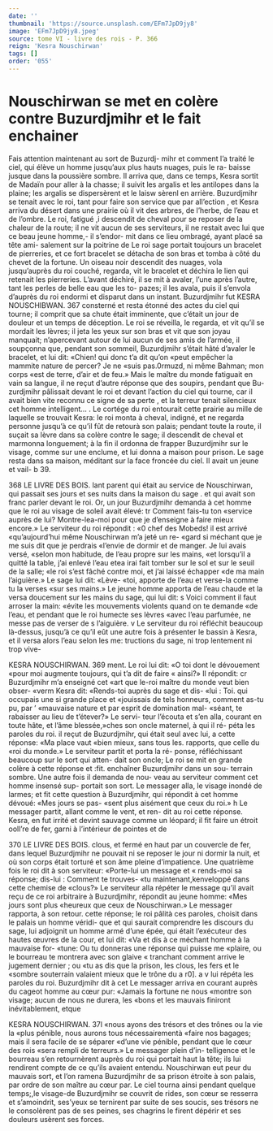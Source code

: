 ```yaml
---
date: ''
thumbnail: 'https://source.unsplash.com/EFm7JpD9jy8'
image: 'EFm7JpD9jy8.jpeg'
source: tome VI - livre des rois - P. 366
reign: 'Kesra Nouschirwan'
tags: []
order: '055'
---
```


# Nouschirwan se met en colère contre Buzurdjmihr et le fait enchainer

Fais attention maintenant au sort de Buzurdj- mihr et comment l’a traité le ciel, qui élève un
homme jusqu’aux plus hauts nuages, puis le ra- baisse jusque dans la poussière sombre. Il arriva que, dans ce temps, Kesra sortit de Madaïn pour aller à la chasse; il suivit les argalis et les antilopes dans la plaine; les argalis se dispersèrent et le laisw sèrenl en arrière. Buzurdjmihr se tenait avec le roi, tant pour faire son service que par all’ection , et Kesra arriva du désert dans une prairie où il vit des arbres,
de l’herbe, de l’eau et de l’ombre. Le roi, fatigué ,i
descendit de cheval pour se reposer de la chaleur de la route; il ne vit aucun de ses serviteurs, il ne restait avec lui que ce beau jeune homme,- il s’endor-
mit dans ce lieu ombragé, ayant placé sa tête ami-
salement sur la poitrine de Le roi sage portait toujours un bracelet de pierreries, et ce fort bracelet se détacha de son bras et tomba à côté du
chevet de la fortune. Un oiseau noir descendit des nuages, vola jusqu’auprès du roi couché, regarda,
vit le bracelet et déchira le lien qui retenait les pierreries. L’avant déchiré, il se mit à avaler, l’une
après l’autre, tant les perles de belle eau que les to- pazes; il les avala, puis il s’envola d’auprès du roi endormi et disparut dans un instant. Buzurdjmihr fut
KESRA NOUSCHIBWAN. 367 consterné et resta étonné des actes du ciel qui tourne;
il comprit que sa chute était imminente, que c’était
un jour de douleur et un temps de déception. Le roi se réveilla, le regarda, et vit qu’il se mordait les
lèvres; il jeta les yeux sur son bras et vit que son joyau manquait; n’apercevant autour de lui aucun de ses amis de l’armée, il soupçonna que, pendant
son sommeil, Buzurdjmihr s’était hâté d’avaler le
bracelet, et lui dit: «Chien! qui donc t’a dit qu’on
«peut empêcher la mammite nature de percer? Je ne
«suis pas.0rmuzd, ni même Bahman; mon corps «est de terre, d’air et de feu.» Mais le maître du
monde fatiguait en vain sa langue, il ne reçut d’autre réponse que des soupirs, pendant que Bu- zurdjmihr pâlissait devant le roi et devant l’action
du ciel qui tourne, car il avait bien vite reconnu ce signe de sa perte , et la terreur tenait silencieux cet
homme intelligent... . Le cortége du roi entourait cette prairie au mille
de laquelle se trouvait Kesra: le roi monta à cheval, indigné, et ne regarda personne jusqu’à ce qu’il
fût de retourà son palais; pendant toute la route,
il suçait sa lèvre dans sa colère contre le sage; il descendit de cheval et marmonna longuement; à la fin il ordonna de frapper Buzurdjmihr sur le visage, comme sur une enclume, et lui donna a maison pour prison. Le sage resta dans sa maison, méditant sur la face froncée du ciel. Il avait un jeune et vail- b 39.

368 LE LIVRE DES BOIS.
lant parent qui était au service de Nouschirwan, qui
passait ses jours et ses nuits dans la maison du sage . et qui avait son franc parler devant le roi. Or, un jour Buzurdjmihr demanda à cet homme que le roi au visage de soleil avait élevé: tr Comment fais-tu ton «service auprès de lui? Montre-lea-moi pour que je d’enseigne à faire mieux encore.» Le serviteur du
roi répondit : «0 chef des Mobeds! il est arrivé «qu’aujourd’hui même Nouschirwan m’a jeté un re-
«gard si méchant que je me suis dit que je perdrais «l’envie de dormir et de manger. Je lui avais versé, «selon mon habitude, de l’eau propre sur les mains, «et lorsqu’il a quitté la table, j’ai enlevé l’eau etea
irai fait tomber sur le sol et sur le seuil de la salle; «le roi s’est fâché contre moi, et j’ai laissé échapper
«de ma main l’aiguière.» Le sage lui dit: «Lève-
«toi, apporte de l’eau et verse-la comme tu la verses
«sur ses mains.» Le jeune homme apporta de l’eau
chaude et la versa doucement sur les mains du sage,
qui lui dit: s Voici comment il faut arroser la main:
«évite les mouvements violents quand on te demande
«de l’eau, et pendant que le roi humecte ses lèvres
«avec l’eau parfumée, ne messe pas de verser de s l’aiguière. v
Le serviteur du roi réfléchit beaucoup là-dessus, jusqu’à ce qu’il eût une autre fois à présenter le
bassin à Kesra, et il versa alors l’eau selon les me: tructions du sage, ni trop lentement ni trop vive-

KESRA NOUSCHIRWAN. 369 ment. Le roi lui dit: «O toi dont le dévouement
«pour moi augmente toujours, qui t’a dit de faire « ainsi?» Il répondit: cr Buzurdjmihr m’a enseigné cet
«art que le-roi maître du monde veut bien obser-
«verm Kesra dit: «Rends-toi auprès du sage et dis-
«lui : Toi. qui occupais une si grande place et «jouissais de tels honneurs, comment as-tu pu, par ’ «mauvaise nature et par esprit de domination mal- «séant, te rabaisser au lieu de t’étever?» Le servi-
teur l’écouta et s’en alla, courant en toute hâte, et
l’âme blessée,»ches son oncle maternel, à qui il ré-
péta les paroles du roi. il reçut de Buzurdjmihr, qui était seul avec lui, a cette réponse: «Ma place vaut
«bien mieux, sans tous les. rapports, que celle du «roi du monde.» Le serviteur partit et porta la ré- ponse, réfléchissant beaucoup sur le sort qui atten-
dait son oncle; Le roi se mit en grande colère à cette réponse et :fit. enchaîner Buzurdjmihr dans un sou- terrain sombre. Une autre fois il demanda de nou- veau au serviteur comment cet homme insensé sup- portait son sort. Le messager alla, le visage inondé
de larmes; et fit cette question à Buzurdjmihr, qui répondit à cet homme dévoué: «Mes jours se pas-
«sent plus aisément que ceux du roi.» h
Le messager partit, allant comme le vent, et ren- dit au roi cette réponse. Kesra, en fut irrité et devint sauvage comme un léopard; il fit faire un étroit ooll’re de fer, garni à l’intérieur de pointes et de

370 LE LIVRE DES BOIS.
clous, et fermé en haut par un couvercle de fer, dans lequel Buzurdjmihr ne pouvait ni se reposer le jour ni dormir la nuit, et où son corps était torturé
et son âme pleine d’impatience. Une quatrième fois
le roi dit à son serviteur: «Porte-lui un message et
« rends-moi sa réponse; dis-lui : Comment te trouves-
«tu maintenant,kenveloppé dans cette chemise de «clous?» Le serviteur alla répéter le message qu’il
avait reçu de ce roi arbitraire à Buzurdjmihr, répondit au jeune homme: «Mes jours sont plus «heureux que ceux de Nouschirwan.» Le messager rapporta, à son retour. cette réponse; le roi pâlità
ces paroles, choisit dans le palais un homme véridi- que et qui saurait comprendre les discours du sage, lui adjoignit un homme armé d’une épée, qui était
l’exécuteur des hautes œuvres de la cour, et lui dit:
«Va et dis à ce méchant homme à la mauvaise for- «tune: Ou tu donneras une réponse qui puisse me «plaire, ou le bourreau te montrera avec son glaive « tranchant comment arrive le jugement dernier ; ou «tu as dis que la prison, les clous, les fers et le «sombre souterrain valaient mieux que le trône du
a r0]. a v
lui répéta les paroles du roi. Buzurdjmihr dit à cet
Le messager arriva en courant auprès du cageot
homme au cœur pur: «Jamais la fortune ne nous «montre son visage; aucun de nous ne durera, les «bons et les mauvais finiront inévitablement, etque

KESRA NOUSCHIRWAN. 37l «nous ayons des trésors et des trônes ou la vie la
«plus pénible, nous aurons tous nécessairementà
«faire nos bagages; mais il sera facile de se séparer «d’une vie pénible, pendant que le cœur des rois
«sera rempli de terreurs.» Le messager plein d’in- telligence et le bourreau s’en retournèrent auprès du
roi qui portait haut la tête; ils lui rendirent compte de ce qu’ils avaient entendu. Nouschirwan eut peur du mauvais sort, et l’on ramena Buzurdjmihr de sa prison étroite à son palais, par ordre de son maître
au cœur par.
Le ciel tourna ainsi pendant quelque temps;,le visage-de Buzurdjmihr se couvrit de rides, son cœur se resserra et s’amoindrit, ses’yeux se ternirent par
suite de ses soucis, ses trésors ne le consolèrent pas
de ses peines, ses chagrins le firent dépérir et ses douleurs usèrent ses forces.
